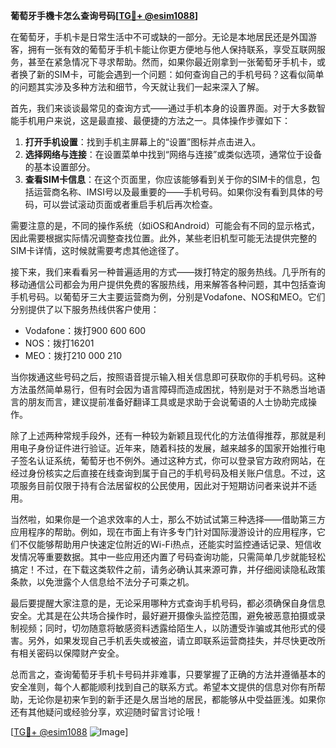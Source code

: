 **葡萄牙手機卡怎么查询号码[[TG💪+ @esim1088](https://t.me/s/esim1088)]**

在葡萄牙，手机卡是日常生活中不可或缺的一部分。无论是本地居民还是外国游客，拥有一张有效的葡萄牙手机卡能让你更方便地与他人保持联系，享受互联网服务，甚至在紧急情况下寻求帮助。然而，如果你最近刚拿到一张葡萄牙手机卡，或者换了新的SIM卡，可能会遇到一个问题：如何查询自己的手机号码？这看似简单的问题其实涉及多种方法和细节，今天就让我们一起来深入了解。

首先，我们来谈谈最常见的查询方式——通过手机本身的设置界面。对于大多数智能手机用户来说，这是最直接、最便捷的方法之一。具体操作步骤如下：

1. **打开手机设置**：找到手机主屏幕上的“设置”图标并点击进入。
2. **选择网络与连接**：在设置菜单中找到“网络与连接”或类似选项，通常位于设备的基本设置部分。
3. **查看SIM卡信息**：在这个页面里，你应该能够看到关于你的SIM卡的信息，包括运营商名称、IMSI号以及最重要的——手机号码。如果你没有看到具体的号码，可以尝试滚动页面或者重启手机后再次检查。

需要注意的是，不同的操作系统（如iOS和Android）可能会有不同的显示格式，因此需要根据实际情况调整查找位置。此外，某些老旧机型可能无法提供完整的SIM卡详情，这时候就需要考虑其他途径了。

接下来，我们来看看另一种普遍适用的方式——拨打特定的服务热线。几乎所有的移动通信公司都会为用户提供免费的客服热线，用来解答各种问题，其中包括查询手机号码。以葡萄牙三大主要运营商为例，分别是Vodafone、NOS和MEO。它们分别提供了以下服务热线供客户使用：

- Vodafone：拨打900 600 600
- NOS：拨打16201
- MEO：拨打210 000 210

当你拨通这些号码之后，按照语音提示输入相关信息即可获取你的手机号码。这种方法虽然简单易行，但有时会因为语言障碍而造成困扰，特别是对于不熟悉当地语言的朋友而言，建议提前准备好翻译工具或是求助于会说葡语的人士协助完成操作。

除了上述两种常规手段外，还有一种较为新颖且现代化的方法值得推荐，那就是利用电子身份证件进行验证。近年来，随着科技的发展，越来越多的国家开始推行电子签名认证系统，葡萄牙也不例外。通过这种方式，你可以登录官方政府网站，在经过身份核实之后直接在线查询到属于自己的手机号码及相关账户信息。不过，这项服务目前仅限于持有合法居留权的公民使用，因此对于短期访问者来说并不适用。

当然啦，如果你是一个追求效率的人士，那么不妨试试第三种选择——借助第三方应用程序的帮助。例如，现在市面上有许多专门针对国际漫游设计的应用程序，它们不仅能够帮助用户快速定位附近的Wi-Fi热点，还能实时监控通话记录、短信收发情况等重要数据。其中一些应用还内置了号码查询功能，只需简单几步就能轻松搞定！不过，在下载这类软件之前，请务必确认其来源可靠，并仔细阅读隐私政策条款，以免泄露个人信息给不法分子可乘之机。

最后要提醒大家注意的是，无论采用哪种方式查询手机号码，都必须确保自身信息安全。尤其是在公共场合操作时，最好避开摄像头监控范围，避免被恶意拍摄或录制视频；同时，切勿随意将敏感资料透露给陌生人，以防遭受诈骗或其他形式的侵害。另外，如果发现自己手机丢失或被盗，请立即联系运营商挂失，并尽快更改所有相关密码以保障财产安全。

总而言之，查询葡萄牙手机卡号码并非难事，只要掌握了正确的方法并遵循基本的安全准则，每个人都能顺利找到自己的联系方式。希望本文提供的信息对你有所帮助，无论你是初来乍到的新手还是久居当地的居民，都能够从中受益匪浅。如果你还有其他疑问或经验分享，欢迎随时留言讨论哦！

[[TG💪+ @esim1088](https://t.me/s/esim1088) ![Image](https://i.postimg.cc/4NQfJmqS/Snipaste-2025-05-13-00-14-12.png)]